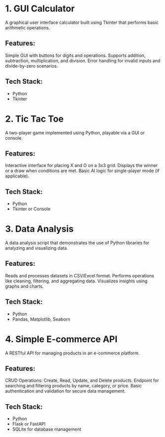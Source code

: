# 1. GUI Calculator
A graphical user interface calculator built using Tkinter that performs basic arithmetic operations.

## Features:
Simple GUI with buttons for digits and operations.
Supports addition, subtraction, multiplication, and division.
Error handling for invalid inputs and divide-by-zero scenarios.
## Tech Stack:
- Python
- Tkinter

# 2. Tic Tac Toe
A two-player game implemented using Python, playable via a GUI or console.

## Features:
Interactive interface for placing X and O on a 3x3 grid.
Displays the winner or a draw when conditions are met.
Basic AI logic for single-player mode (if applicable).
## Tech Stack:
- Python
- Tkinter or Console
  
# 3. Data Analysis
A data analysis script that demonstrates the use of Python libraries for analyzing and visualizing data.

## Features:
Reads and processes datasets in CSV/Excel format.
Performs operations like cleaning, filtering, and aggregating data.
Visualizes insights using graphs and charts.
## Tech Stack:
- Python
- Pandas, Matplotlib, Seaborn
  
# 4. Simple E-commerce API
A RESTful API for managing products in an e-commerce platform.

## Features:
CRUD Operations: Create, Read, Update, and Delete products.
Endpoint for searching and filtering products by name, category, or price.
Basic authentication and validation for secure data management.
## Tech Stack:
- Python
- Flask or FastAPI
- SQLite for database management
